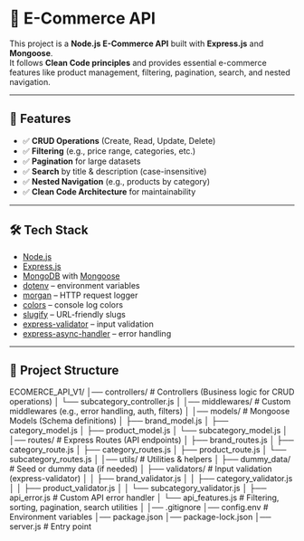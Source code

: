 # 🛒 E-Commerce API

This project is a **Node.js E-Commerce API** built with **Express.js** and **Mongoose**.  
It follows **Clean Code principles** and provides essential e-commerce features like product management, filtering, pagination, search, and nested navigation.

---

## 🚀 Features
- ✅ **CRUD Operations** (Create, Read, Update, Delete)  
- ✅ **Filtering** (e.g., price range, categories, etc.)  
- ✅ **Pagination** for large datasets  
- ✅ **Search** by title & description (case-insensitive)  
- ✅ **Nested Navigation** (e.g., products by category)  
- ✅ **Clean Code Architecture** for maintainability  

---

## 🛠️ Tech Stack
- [Node.js](https://nodejs.org/)  
- [Express.js](https://expressjs.com/)  
- [MongoDB](https://www.mongodb.com/) with [Mongoose](https://mongoosejs.com/)  
- [dotenv](https://www.npmjs.com/package/dotenv) – environment variables  
- [morgan](https://www.npmjs.com/package/morgan) – HTTP request logger  
- [colors](https://www.npmjs.com/package/colors) – console log colors  
- [slugify](https://www.npmjs.com/package/slugify) – URL-friendly slugs  
- [express-validator](https://express-validator.github.io/) – input validation  
- [express-async-handler](https://www.npmjs.com/package/express-async-handler) – error handling  

---

## 📂 Project Structure
ECOMERCE_API_V1/
│── controllers/ # Controllers (Business logic for CRUD operations)
│ └── subcategory_controller.js
│
│── middlewares/ # Custom middlewares (e.g., error handling, auth, filters)
│
│── models/ # Mongoose Models (Schema definitions)
│ ├── brand_model.js
│ ├── category_model.js
│ ├── product_model.js
│ └── subcategory_model.js
│
│── routes/ # Express Routes (API endpoints)
│ ├── brand_routes.js
│ ├── category_route.js
│ ├── category_routes.js
│ ├── product_route.js
│ └── subcategory_routes.js
│
│── utils/ # Utilities & helpers
│ ├── dummy_data/ # Seed or dummy data (if needed)
│ ├── validators/ # Input validation (express-validator)
│ │ ├── brand_validator.js
│ │ ├── category_validator.js
│ │ ├── product_validator.js
│ │ └── subcategory_validator.js
│ ├── api_error.js # Custom API error handler
│ └── api_features.js # Filtering, sorting, pagination, search utilities
│
│── .gitignore
│── config.env # Environment variables
│── package.json
│── package-lock.json
│── server.js # Entry point
